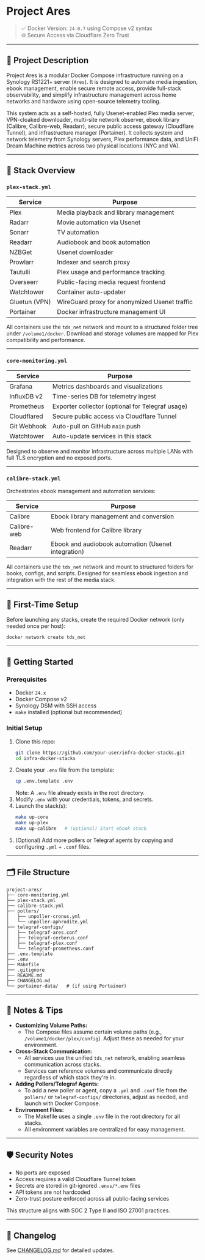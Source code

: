 # Project Ares

> ✅ Docker Version: `24.0.7` using Compose v2 syntax  
> 🌐 Secure Access via Cloudflare Zero Trust

---

## 📖 Project Description

Project Ares is a modular Docker Compose infrastructure running on a Synology RS1221+ server (`Ares`). It is designed to automate media ingestion, ebook management, enable secure remote access, provide full-stack observability, and simplify infrastructure management across home networks and hardware using open-source telemetry tooling.

This system acts as a self-hosted, fully Usenet-enabled Plex media server, VPN-cloaked downloader, multi-site network observer, ebook library (Calibre, Calibre-web, Readarr), secure public access gateway (Cloudflare Tunnel), and infrastructure manager (Portainer). It collects system and network telemetry from Synology servers, Plex performance data, and UniFi Dream Machine metrics across two physical locations (NYC and VA).

---

## 🧱 Stack Overview

### `plex-stack.yml`
| Service         | Purpose                                               |
|----------------|--------------------------------------------------------|
| Plex            | Media playback and library management                 |
| Radarr          | Movie automation via Usenet                           |
| Sonarr          | TV automation                                         |
| Readarr         | Audiobook and book automation                         |
| NZBGet          | Usenet downloader                                     |
| Prowlarr        | Indexer and search proxy                              |
| Tautulli        | Plex usage and performance tracking                   |
| Overseerr       | Public-facing media request frontend                  |
| Watchtower      | Container auto-updater                                |
| Gluetun (VPN)   | WireGuard proxy for anonymized Usenet traffic         |
| Portainer       | Docker infrastructure management UI                   |

All containers use the `tds_net` network and mount to a structured folder tree under `/volume1/docker`. Download and storage volumes are mapped for Plex compatibility and performance.

---

### `core-monitoring.yml`
| Service         | Purpose                                                 |
|----------------|----------------------------------------------------------|
| Grafana         | Metrics dashboards and visualizations                   |
| InfluxDB v2     | Time-series DB for telemetry ingest                     |
| Prometheus      | Exporter collector (optional for Telegraf usage)        |
| Cloudflared     | Secure public access via Cloudflare Tunnel              |
| Git Webhook     | Auto-pull on GitHub `main` push                         |
| Watchtower      | Auto-update services in this stack                      |

Designed to observe and monitor infrastructure across multiple LANs with full TLS encryption and no exposed ports.

---

### `calibre-stack.yml`
Orchestrates ebook management and automation services:

| Service         | Purpose                                               |
|----------------|--------------------------------------------------------|
| Calibre        | Ebook library management and conversion                |
| Calibre-web    | Web frontend for Calibre library                       |
| Readarr        | Ebook and audiobook automation (Usenet integration)    |

All containers use the `tds_net` network and mount to structured folders for books, configs, and scripts. Designed for seamless ebook ingestion and integration with the rest of the media stack.

---

## 🚦 First-Time Setup

Before launching any stacks, create the required Docker network (only needed once per host):

```sh
docker network create tds_net
```

---

## 🚀 Getting Started

### Prerequisites
- Docker `24.x`
- Docker Compose v2
- Synology DSM with SSH access
- `make` installed (optional but recommended)

### Initial Setup
1. Clone this repo:
   ```bash
   git clone https://github.com/your-user/infra-docker-stacks.git
   cd infra-docker-stacks
   ```
2. Create your `.env` file from the template:
   ```bash
   cp .env.template .env
   ```
   Note: A `.env` file already exists in the root directory.
3. Modify `.env` with your credentials, tokens, and secrets.
4. Launch the stack(s):
   ```bash
   make up-core
   make up-plex
   make up-calibre   # (optional) Start ebook stack
   ```
5. (Optional) Add more pollers or Telegraf agents by copying and configuring `.yml` + `.conf` files.

---

## 🗂 File Structure

```text
project-ares/
├── core-monitoring.yml
├── plex-stack.yml
├── calibre-stack.yml
├── pollers/
│   ├── unpoller-cronus.yml
│   └── unpoller-aphrodite.yml
├── telegraf-configs/
│   ├── telegraf-ares.conf
│   ├── telegraf-cerberus.conf
│   ├── telegraf-plex.conf
│   └── telegraf-prometheus.conf
├── .env.template
├── .env
├── Makefile
├── .gitignore
├── README.md
├── CHANGELOG.md
└── portainer-data/   # (if using Portainer)
```

---

## 📝 Notes & Tips

- **Customizing Volume Paths:**
  - The Compose files assume certain volume paths (e.g., `/volume1/docker/plex/config`). Adjust these as needed for your environment.
- **Cross-Stack Communication:**
  - All services use the unified `tds_net` network, enabling seamless communication across stacks.
  - Services can reference volumes and communicate directly regardless of which stack they're in.
- **Adding Pollers/Telegraf Agents:**
  - To add a new poller or agent, copy a `.yml` and `.conf` file from the `pollers/` or `telegraf-configs/` directories, adjust as needed, and launch with Docker Compose.
- **Environment Files:**
  - The Makefile uses a single `.env` file in the root directory for all stacks.
  - All environment variables are centralized for easy management.

---

## 🛡 Security Notes

- No ports are exposed
- Access requires a valid Cloudflare Tunnel token
- Secrets are stored in git-ignored `.envs/*.env` files
- API tokens are not hardcoded
- Zero-trust posture enforced across all public-facing services

This structure aligns with SOC 2 Type II and ISO 27001 practices.

---

## 📄 Changelog

See [CHANGELOG.md](./CHANGELOG.md) for detailed updates.